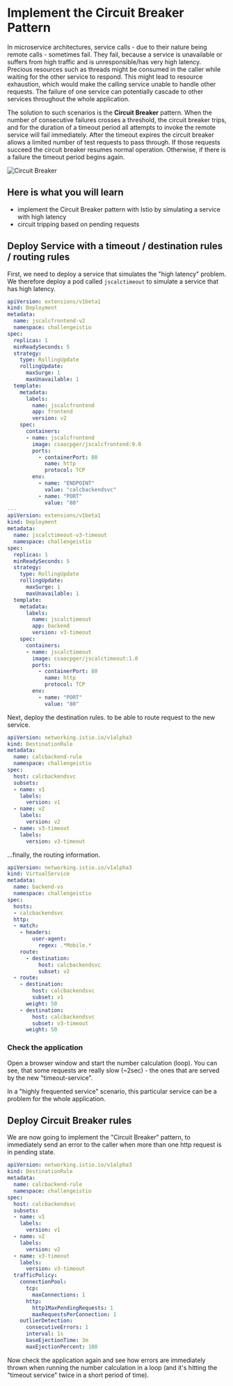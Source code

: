# Implement the Circuit Breaker Pattern #

In microservice architectures, service calls - due to their nature being remote calls - sometimes fail. They fail, because a service is unavailable or suffers from high traffic and is unresponsible/has very high latency. Precious resources such as threads might be consumed in the caller while waiting for the other service to respond. This might lead to resource exhaustion, which would make the calling service unable to handle other requests. The failure of one service can potentially cascade to other services throughout the whole application. 

The solution to such scenarios is the **Circuit Breaker** pattern. When the number of consecutive failures crosses a threshold, the circuit breaker trips, and for the duration of a timeout period all attempts to invoke the remote service will fail immediately. After the timeout expires the circuit breaker allows a limited number of test requests to pass through. If those requests succeed the circuit breaker resumes normal operation. Otherwise, if there is a failure the timeout period begins again.

![Circuit Breaker](/img/circuitbreaker.png)

## Here is what you will learn ##

- implement the Circuit Breaker pattern with Istio by simulating a service with high latency
- circuit tripping based on pending requests

## Deploy Service with a timeout / destination rules / routing rules ##

First, we need to deploy a service that simulates the "high latency" problem. We therefore deploy a pod called `jscalctimeout` to simulate a service that has high latency.

```yaml
apiVersion: extensions/v1beta1
kind: Deployment
metadata:
  name: jscalcfrontend-v2
  namespace: challengeistio
spec:
  replicas: 1
  minReadySeconds: 5
  strategy:
    type: RollingUpdate
    rollingUpdate:
      maxSurge: 1
      maxUnavailable: 1
  template:
    metadata:
      labels:
        name: jscalcfrontend
        app: frontend
        version: v2
    spec:
      containers:
      - name: jscalcfrontend
        image: csaocpger/jscalcfrontend:9.0
        ports:
          - containerPort: 80
            name: http         
            protocol: TCP
        env: 
          - name: "ENDPOINT"
            value: "calcbackendsvc"
          - name: "PORT"
            value: "80"
---
apiVersion: extensions/v1beta1
kind: Deployment
metadata:
  name: jscalctimeout-v3-timeout
  namespace: challengeistio
spec:
  replicas: 1
  minReadySeconds: 5
  strategy:
    type: RollingUpdate
    rollingUpdate:
      maxSurge: 1
      maxUnavailable: 1
  template:
    metadata:
      labels:
        name: jscalctimeout
        app: backend
        version: v3-timeout
    spec:
      containers:
      - name: jscalctimeout
        image: csaocpger/jscalctimeout:1.0
        ports:
          - containerPort: 80
            name: http
            protocol: TCP
        env: 
          - name: "PORT"
            value: "80"
```

Next, deploy the destination rules. to be able to route request to the new service.

```yaml
apiVersion: networking.istio.io/v1alpha3
kind: DestinationRule
metadata:
  name: calcbackend-rule
  namespace: challengeistio
spec:
  host: calcbackendsvc
  subsets:
  - name: v1
    labels:
      version: v1
  - name: v2
    labels:
      version: v2
  - name: v3-timeout
    labels:
      version: v3-timeout
```

...finally, the routing information.

```yaml
apiVersion: networking.istio.io/v1alpha3
kind: VirtualService
metadata:
  name: backend-vs
  namespace: challengeistio
spec:
  hosts:
  - calcbackendsvc
  http:
  - match:
    - headers:
        user-agent:
          regex: .*Mobile.*
    route:
      - destination:
          host: calcbackendsvc
          subset: v2
  - route:
    - destination:
        host: calcbackendsvc
        subset: v1
      weight: 50
    - destination:
        host: calcbackendsvc
        subset: v3-timeout
      weight: 50
```

### Check the application ###

Open a browser window and start the number calculation (loop). You can see, that some requests are really slow (~2sec) - the ones that are served by the new "timeout-service". 

In a "highly frequented service" scenario, this particular service can be a problem for the whole application.


## Deploy Circuit Breaker rules ##

We are now going to implement the "Circuit Breaker" pattern, to immediately send an error to the caller when more than one http request is in pending state.

```yaml
apiVersion: networking.istio.io/v1alpha3
kind: DestinationRule
metadata:
  name: calcbackend-rule
  namespace: challengeistio
spec:
  host: calcbackendsvc
  subsets:
  - name: v1
    labels:
      version: v1
  - name: v2
    labels:
      version: v2
  - name: v3-timeout
    labels:
      version: v3-timeout
  trafficPolicy:
    connectionPool:
      tcp:
        maxConnections: 1
      http:
        http1MaxPendingRequests: 1
        maxRequestsPerConnection: 1
    outlierDetection:
      consecutiveErrors: 1
      interval: 1s
      baseEjectionTime: 3m
      maxEjectionPercent: 100
```

Now check the application again and see how errors are immediately thrown when running the number calculation in a loop (and it's hitting the "timeout service" twice in a short period of time).